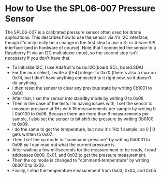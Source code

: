 How to Use the SPL06-007 Pressure Sensor
========================================

The SPL06-007 is a calibrated pressure sensor often used for drone applications.  This describes how to use the sensor via it's I2C interface, though it'd only really be a change in the first step to use a 3- or 4-wire SPI interface (and in hardware of course).  Note that I connected the sensor to a Raspberry Pi via an I2C multiplexor (mux), so the second step isn't necessary if you don't have that.

- To initialize I2C, I use Adafruit's busio.I2C(board.SCL, board.SDA)
- For the mux select, I write a [0-4] integer to 0x70 (there's also a mux on 0x74, but I don't have anything connected to it right now, so it doesn't do anything.
- I then reset the sensor to clear any previous state by writing 0b1001 to 0x0C
- After that, I set the sensor into standby mode by writing 0 to 0x08
- Then in the case of the tests I'm having issues with, I set the sensor to measure pressure at 1Hz with 16 measurements per sample by writing 0 | 0b0100 to 0x06.  Because there are more than 8 measurements per sample, I also set the sensor to bit shift the pressure by writing 0b0100 to 0x09.
- I do the same to get the temperature, but now it's 1Hz 1 sample, so 0 | 0 gets written to 0x07.
- Then I set the op mode to "command-pressure" by writing 0b0001 to 0x08 so I can read out what the current pressure is.
- After waiting a few milliseconds for the measurement to be ready, I read addresses 0x00, 0x01, and 0x02 to get the pressure measurement.
- Then the op mode is changed to "command-temperature" by writing 0b0010 to 0x08.
- Finally, I read the temperature measurement from 0x03, 0x04, and 0x05

